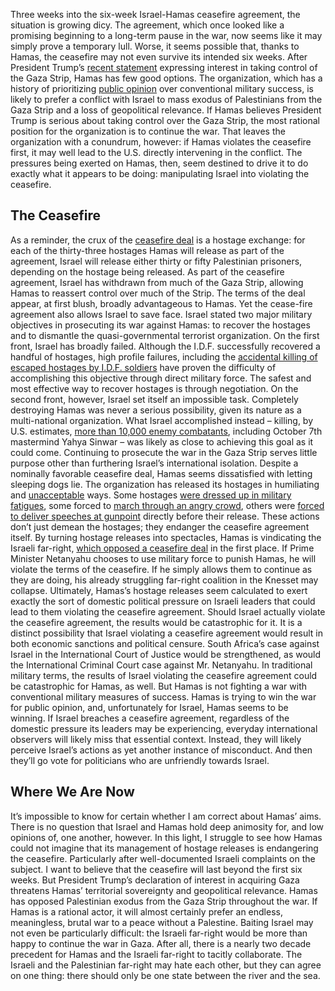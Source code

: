 Three weeks into the six-week Israel-Hamas ceasefire agreement, the situation is growing dicy. The agreement, which once looked like a promising beginning to a long-term pause in the war, now seems like it may simply prove a temporary lull. Worse, it seems possible that, thanks to Hamas, the ceasefire may not even survive its intended six weeks.
After President Trump’s [recent statement](https://apnews.com/article/israel-trump-gaza-netanyahu-169d497ac07760ccb9724bef5982338a) expressing interest in taking control of the Gaza Strip, Hamas has few good options. The organization, which has a history of prioritizing [public opinion](https://www.wsj.com/world/middle-east/gaza-chiefs-brutal-calculation-civilian-bloodshed-will-help-hamas-626720e7) over conventional military success, is likely to prefer a conflict with Israel to mass exodus of Palestinians from the Gaza Strip and a loss of geopolitical relevance.
If Hamas believes President Trump is serious about taking control over the Gaza Strip, the most rational position for the organization is to continue the war. That leaves the organization with a conundrum, however: if Hamas violates the ceasefire first, it may well lead to the U.S. directly intervening in the conflict. The pressures being exerted on Hamas, then, seem destined to drive it to do exactly what it appears to be doing: manipulating Israel into violating the ceasefire.

## The Ceasefire
As a reminder, the crux of the [ceasefire deal](https://apnews.com/article/gaza-israel-palestinians-ceasefire-war-cb56a3da64e144492decfffc40c589cf) is a hostage exchange: for each of the thirty-three hostages Hamas will release as part of the agreement, Israel will release either thirty or fifty Palestinian prisoners, depending on the hostage being released. As part of the ceasefire agreement, Israel has withdrawn from much of the Gaza Strip, allowing Hamas to reassert control over much of the Strip.
The terms of the deal appear, at first blush, broadly advantageous to Hamas. Yet the cease-fire agreement also allows Israel to save face. Israel stated two major military objectives in prosecuting its war against Hamas: to recover the hostages and to dismantle the quasi-governmental terrorist organization. On the first front, Israel has broadly failed. Although the I.D.F. successfully recovered a handful of hostages, high profile failures, including the [accidental killing of escaped hostages by I.D.F. soldiers](https://www.cnn.com/2023/12/15/middleeast/idf-accidentally-kills-hostages-gaza/index.html) have proven the difficulty of accomplishing this objective through direct military force. The safest and most effective way to recover hostages is through negotiation.
On the second front, however, Israel set itself an impossible task. Completely destroying Hamas was never a serious possibility, given its nature as a multi-national organization. What Israel accomplished instead – killing, by U.S. estimates, [more than 10,000 enemy combatants](https://www.timesofisrael.com/us-said-to-believe-israel-killed-just-20-30-of-hamas-terrorists-in-gaza-fighting/), including October 7th mastermind Yahya Sinwar – was likely as close to achieving this goal as it could come. Continuing to prosecute the war in the Gaza Strip serves little purpose other than furthering Israel’s international isolation.
Despite a nominally favorable ceasefire deal, Hamas seems dissatisfied with letting sleeping dogs lie. The organization has released its hostages in humiliating and [unacceptable](https://www.cbsnews.com/news/israel-hamas-gaza-ceasefire-3rd-hostage-release-prisoner-exchange/) ways. Some hostages [were dressed up in military fatigues](https://www.bbc.com/news/articles/c6267kyp0eko), some forced to [march through an angry crowd](https://www.cnn.com/2025/01/30/middleeast/israel-gaza-hostage-release-chaos-intl-latam/index.html), others were [forced to deliver speeches at gunpoint](https://www.nytimes.com/2025/02/08/world/middleeast/israel-hamas-hostages-prisoners.html) directly before their release. These actions don’t just demean the hostages; they endanger the ceasefire agreement itself. By turning hostage releases into spectacles, Hamas is vindicating the Israeli far-right, [which opposed a ceasefire deal](https://www.nbcnews.com/news/world/israel-far-right-hostage-families-cease-fire-negotiation-rcna126486) in the first place. If Prime Minister Netanyahu chooses to use military force to punish Hamas, he will violate the terms of the ceasefire. If he simply allows them to continue as they are doing, his already struggling far-right coalition in the Knesset may collapse.
Ultimately, Hamas’s hostage releases seem calculated to exert exactly the sort of domestic political pressure on Israeli leaders that could lead to them violating the ceasefire agreement.
Should Israel actually violate the ceasefire agreement, the results would be catastrophic for it. It is a distinct possibility that Israel violating a ceasefire agreement would result in both economic sanctions and political censure. South Africa’s case against Israel in the International Court of Justice would be strengthened, as would the International Criminal Court case against Mr. Netanyahu.
In traditional military terms, the results of Israel violating the ceasefire agreement could be catastrophic for Hamas, as well. But Hamas is not fighting a war with conventional military measures of success. Hamas is trying to win the war for public opinion, and, unfortunately for Israel, Hamas seems to be winning. If Israel breaches a ceasefire agreement, regardless of the domestic pressure its leaders may be experiencing, everyday international observers will likely miss that essential context. Instead, they will likely perceive Israel’s actions as yet another instance of misconduct. And then they’ll go vote for politicians who are unfriendly towards Israel.

## Where We Are Now
It’s impossible to know for certain whether I am correct about Hamas’ aims. There is no question that Israel and Hamas hold deep animosity for, and low opinions of, one another, however. In this light, I struggle to see how Hamas could not imagine that its management of hostage releases is endangering the ceasefire. Particularly after well-documented Israeli complaints on the subject.
I want to believe that the ceasefire will last beyond the first six weeks. But President Trump’s declaration of interest in acquiring Gaza threatens Hamas’ territorial sovereignty and geopolitical relevance. Hamas has opposed Palestinian exodus from the Gaza Strip throughout the war. If Hamas is a rational actor, it will almost certainly prefer an endless, meaningless, brutal war to a peace without a Palestine.
Baiting Israel may not even be particularly difficult: the Israeli far-right would be more than happy to continue the war in Gaza. After all, there is a nearly two decade precedent for Hamas and the Israeli far-right to tacitly collaborate. The Israeli and the Palestinian far-right may hate each other, but they can agree on one thing: there should only be one state between the river and the sea.